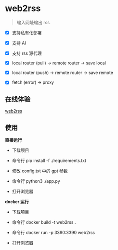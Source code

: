 # web2rss

> 输入网址输出 rss

- [x] 支持私有化部署

- [x] 支持 AI

- [x] 支持 rss 源代理

- [x] local router (pull) -> remote router -> save local

- [x] local router (push) -> remote router -> save remote

- [x] fetch (error) -> proxy

## 在线体验

[web2rss](https://web2rss.cc/)

## 使用

**直接运行**

- 下载项目

- 命令行 pip install -f ./requirements.txt

- 修改 config.txt 中的 gpt 参数

- 命令行 python3 ./app.py

- 打开浏览器

**docker 运行**

- 下载项目

- 命令行 docker build -t web2rss .

- 命令行 docker run -p 3390:3390 web2rss

- 打开浏览器
